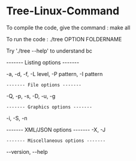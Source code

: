 # Tree-Linux-Command

To compile the code, give the command : make all

To run the code : ./tree OPTION FOLDERNAME

Try './tree --help' to understand bc

  ------- Listing options -------
  
  -a, -d, -f, -L level, -P pattern, -I pattern
  
    ------- File options -------
    
  -Q, -p, -s, -D, -u, -g
  
    ------- Graphics options -------
    
  -i, -S, -n
  
  ------- XML/JSON options -------
  -X, -J
  
    ------- Miscellaneous options -------
    
  --version, --help
